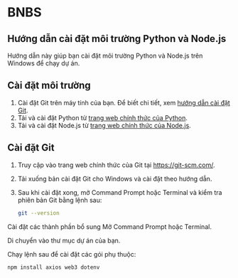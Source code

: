 # BNBS

## Hướng dẫn cài đặt môi trường Python và Node.js

Hướng dẫn này giúp bạn cài đặt môi trường Python và Node.js trên Windows để chạy dự án.

## Cài đặt môi trường

1. Cài đặt Git trên máy tính của bạn. Để biết chi tiết, xem [hướng dẫn cài đặt Git](#cài-đặt-git).
2. Tải và cài đặt Python từ [trang web chính thức của Python](https://www.python.org/downloads/).
3. Tải và cài đặt Node.js từ [trang web chính thức của Node.js](https://nodejs.org/).

## Cài đặt Git

1. Truy cập vào trang web chính thức của Git tại https://git-scm.com/.
2. Tải xuống bản cài đặt Git cho Windows và cài đặt theo hướng dẫn.
3. Sau khi cài đặt xong, mở Command Prompt hoặc Terminal và kiểm tra phiên bản Git bằng lệnh sau:

   ```bash
   git --version
   
Cài đặt các thành phần bổ sung
Mở Command Prompt hoặc Terminal.

Di chuyển vào thư mục dự án của bạn.

Chạy lệnh sau để cài đặt các gói phụ thuộc:
   ```bash
   npm install axios web3 dotenv

